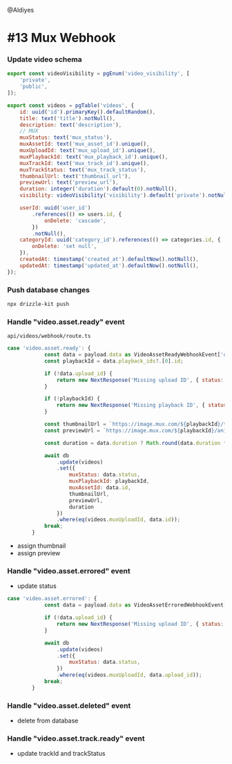 @Aldiyes

# #13 Mux Webhook

### Update video schema

```js
export const videoVisibility = pgEnum('video_visibility', [
	'private',
	'public',
]);

export const videos = pgTable('videos', {
	id: uuid('id').primaryKey().defaultRandom(),
	title: text('title').notNull(),
	description: text('description'),
	// MUX
	muxStatus: text('mux_status'),
	muxAssetId: text('mux_asset_id').unique(),
	muxUploadId: text('mux_upload_id').unique(),
	muxPlaybackId: text('mux_playback_id').unique(),
	muxTrackId: text('mux_track_id').unique(),
	muxTrackStatus: text('mux_track_status'),
	thumbnailUrl: text('thumbnail_url'),
	previewUrl: text('preview_url'),
	duration: integer('duration').default(0).notNull(),
	visibility: videoVisibility('visibility').default('private').notNull(),

	userId: uuid('user_id')
		.references(() => users.id, {
			onDelete: 'cascade',
		})
		.notNull(),
	categoryId: uuid('category_id').references(() => categories.id, {
		onDelete: 'set null',
	}),
	createdAt: timestamp('created_at').defaultNow().notNull(),
	updatedAt: timestamp('updated_at').defaultNow().notNull(),
});
```

### Push database changes

```bash
npx drizzle-kit push
```

### Handle "video.asset.ready" event

`api/videos/webhook/route.ts`

```js
case 'video.asset.ready': {
			const data = payload.data as VideoAssetReadyWebhookEvent['data'];
			const playbackId = data.playback_ids?.[0].id;

			if (!data.upload_id) {
				return new NextResponse('Missing upload ID', { status: 400 });
			}

			if (!playbackId) {
				return new NextResponse('Missing playback ID', { status: 400 });
			}

			const thumbnailUrl = `https://image.mux.com/${playbackId}/thumbnail.jpg`;
			const previewUrl = `https://image.mux.com/${playbackId}/animated.gif`;

			const duration = data.duration ? Math.round(data.duration * 1000) : 0;

			await db
				.update(videos)
				.set({
					muxStatus: data.status,
					muxPlaybackId: playbackId,
					muxAssetId: data.id,
					thumbnailUrl,
					previewUrl,
					duration
				})
				.where(eq(videos.muxUploadId, data.id));
			break;
		}
```

- assign thumbnail
- assign preview

### Handle "video.asset.errored" event

- update status

```js
case 'video.asset.errored': {
			const data = payload.data as VideoAssetErroredWebhookEvent['data'];

			if (!data.upload_id) {
				return new NextResponse('Missing upload ID', { status: 400 });
			}

			await db
				.update(videos)
				.set({
					muxStatus: data.status,
				})
				.where(eq(videos.muxUploadId, data.upload_id));
			break;
		}
```

### Handle "video.asset.deleted" event

- delete from database

### Handle "video.asset.track.ready" event

- update trackId and trackStatus
